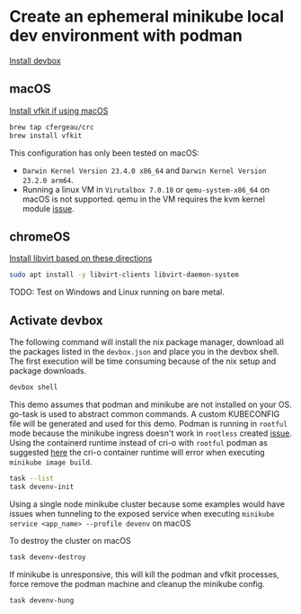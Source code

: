 # Create an ephemeral minikube local dev environment with podman

[Install devbox](https://www.jetify.com/devbox/docs/installing_devbox/)

## macOS

[Install vfkit if using macOS](https://github.com/NixOS/nixpkgs/issues/305868)

```bash
brew tap cfergeau/crc
brew install vfkit
```

This configuration has only been tested on macOS:
* `Darwin Kernel Version 23.4.0 x86_64` and `Darwin Kernel Version 23.2.0 arm64`.
* Running a linux VM in `Virutalbox 7.0.18` or `qemu-system-x86_64` on macOS is not supported. qemu in the VM requires the kvm kernel module [issue](https://github.com/containers/podman/issues/19138).

## chromeOS

[Install libvirt based on these directions](https://richrose.dev/posts/chromeos/productivity/chromeos-minikube/)

```bash
sudo apt install -y libvirt-clients libvirt-daemon-system
```

TODO: Test on Windows and Linux running on bare metal.

## Activate devbox

The following command will install the nix package manager, download all the packages listed in the `devbox.json` and place you in the devbox shell. The first execution will be time consuming because of the nix setup and package downloads.

```bash
devbox shell
```

This demo assumes that podman and minikube are not installed on your OS. go-task is used to abstract common commands. A custom KUBECONFIG file will be generated and used for this demo. Podman is running in `rootful` mode because the minikube ingress doesn't work in `rootless` created [issue](https://github.com/kubernetes/minikube/issues/18978). Using the containerd runtime instead of cri-o with `rootful` podman as suggested [here](https://minikube.sigs.k8s.io/docs/drivers/podman/) the cri-o container runtime will error when executing `minikube image build`. 

```bash
task --list
task devenv-init
```

Using a single node minikube cluster because some examples would have issues when tunneling to the exposed service when executing `minikube service <app_name> --profile devenv` on macOS

To destroy the cluster on macOS

```bash
task devenv-destroy
```

If minikube is unresponsive, this will kill the podman and vfkit processes, force remove the podman machine and cleanup the minikube config.

```bash
task devenv-hung
```
